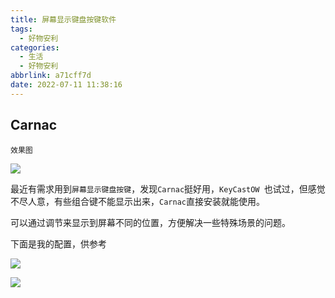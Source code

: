 ```yaml
---
title: 屏幕显示键盘按键软件
tags:
  - 好物安利
categories:
  - 生活
  - 好物安利
abbrlink: a71cff7d
date: 2022-07-11 11:38:16
---
```


## Carnac

`效果图`

![](http://hikki.test.upcdn.net/2022/07/11-11392222.gif)

最近有需求用到`屏幕显示键盘按键`，发现`Carnac`挺好用，`KeyCastOW `也试过，但感觉不尽人意，有些组合键不能显示出来，`Carnac`直接安装就能使用。

可以通过调节来显示到屏幕不同的位置，方便解决一些特殊场景的问题。

下面是我的配置，供参考

![](http://hikki.test.upcdn.net/2022/07/11-11544949.jpg)

![](http://hikki.test.upcdn.net/2022/07/11-11:56:5454.jpg)

